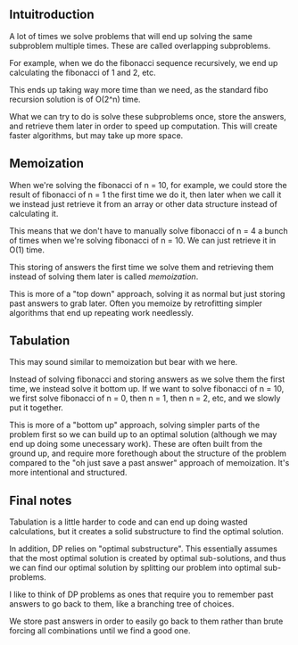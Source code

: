 ## Intuitroduction
A lot of times we solve problems that will end up solving the same subproblem multiple times. These are called overlapping subproblems.

For example, when we do the fibonacci sequence recursively, we end up calculating the fibonacci of 1 and 2, etc. 

This ends up taking way more time than we need, as the standard fibo recursion solution is of O(2^n) time.

What we can try to do is solve these subproblems once, store the answers, and retrieve them later in order to speed up computation. This will create faster algorithms, but may take up more space.

## Memoization 
When we're solving the fibonacci of n = 10, for example, we could store the result of fibonacci of n = 1 the first time we do it, then later when we call it we instead just retrieve it from an array or other data structure instead of calculating it. 

This means that we don't have to manually solve fibonacci of n = 4 a bunch of times when we're solving fibonacci of n = 10. We can just retrieve it in O(1) time. 

This storing of answers the first time we solve them and retrieving them instead of solving them later is called *memoization*.

This is more of a "top down" approach, solving it as normal but just storing past answers to grab later. Often you memoize by retrofitting simpler algorithms that end up repeating work needlessly.

## Tabulation
This may sound similar to memoization but bear with we here. 

Instead of solving fibonacci and storing answers as we solve them the first time, we instead solve it bottom up. If we want to solve fibonacci of n = 10, we first solve fibonacci of n = 0, then n = 1, then n = 2, etc, and we slowly put it together. 

This is more of a "bottom up" approach, solving simpler parts of the problem first so we can build up to an optimal solution (although we may end up doing some unecessary work). These are often built from the ground up, and require more forethough about the structure of the problem compared to the "oh just save a past answer" approach of memoization. It's more intentional and structured.

## Final notes

Tabulation is a little harder to code and can end up doing wasted calculations, but it creates a solid substructure to find the optimal solution.

In addition, DP relies on "optimal substructure". This essentially assumes that the most optimal solution is created by optimal sub-solutions, and thus we can find our optimal solution by splitting our problem into optimal sub-problems. 

I like to think of DP problems as ones that require you to remember past answers to go back to them, like a branching tree of choices. 

We store past answers in order to easily go back to them rather than brute forcing all combinations until we find a good one.
